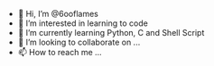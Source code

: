 - 👋 Hi, I’m @6ooflames
- 👀 I’m interested in learning to code
- 🌱 I’m currently learning Python, C and Shell Script
- 💞️ I’m looking to collaborate on ...
- 📫 How to reach me ...

<!---
6ooflames/6ooflames is a ✨ special ✨ repository because its `README.md` (this file) appears on your GitHub profile.
You can click the Preview link to take a look at your changes.
--->
